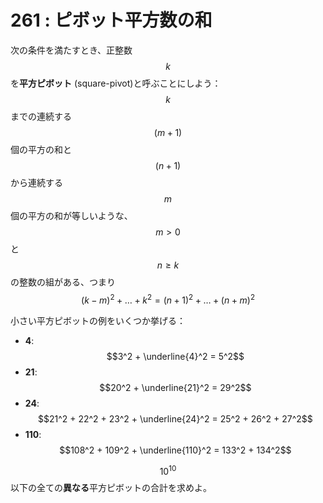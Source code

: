 # 261 : ピボット平方数の和

次の条件を満たすとき、正整数$$k$$を**平方ピボット** \(square-pivot\)と呼ぶことにしよう：  
$$k$$までの連続する$$(m+1)$$個の平方の和と$$(n+1)$$から連続する$$m$$個の平方の和が等しいような、$$m > 0$$と$$n ≥ k$$の整数の組がある、つまり  
$$(k-m)^2 + \dots + k^2 = (n+1)^2 + \dots + (n+m)^2$$

小さい平方ピボットの例をいくつか挙げる：

* **4**: $$3^2 + \underline{4}^2 = 5^2$$
* **21**: $$20^2 + \underline{21}^2 = 29^2$$
* **24**: $$21^2 + 22^2 + 23^2 + \underline{24}^2 = 25^2 + 26^2 + 27^2$$
* **110**: $$108^2 + 109^2 + \underline{110}^2 = 133^2 + 134^2$$

$$10^{10}$$以下の全ての**異なる**平方ピボットの合計を求めよ。

